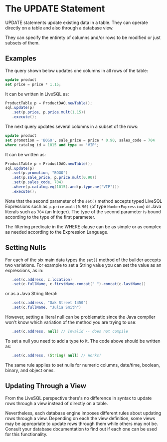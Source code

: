 # The UPDATE Statement

UPDATE statements update existing data in a table. They can operate directly on a table and also through a database view.

They can specify the entirety of columns and/or rows to be modified or just subsets of them.


## Examples

The query shown below updates one columns in all rows of the table:

```sql
update product
set price = price * 1.15;
```

It can be written in LiveSQL as:

```java
ProductTable p = ProductDAO.newTable();
sql.update(p)
   .set(p.price, p.price.mult(1.15))
   .execute();
```

The next query updates several columns in a subset of the rows:

```sql
update product
set promotion = 'BOGO', sale_price = price * 0.90, sales_code = 704
where catalog_id = 1015 and type <> 'VIP';
```

It can be written as:

```java
ProductTable p = ProductDAO.newTable();
sql.update(p)
   .set(p.promotion, "BOGO")
   .set(p.sale_price, p.price.mult(0.90))
   .set(p.sales_code, 704)
   .where(p.catalog.eq(1015).and(p.type.ne("VIP")))
   .execute();
```

Note that the second parameter of the `set()` method accepts typed LiveSQL Expressions such as `p.price.mult(0.90)` (of type `NumberExpression`) or Java literals such as `704` (an Integer). The type of the second parameter is bound according to the type of the first parameter.

The filtering predicate in the WHERE clause can be as simple or as complex as needed according to the Expression Language.


## Setting Nulls

For each of the six main data types the `set()` method of the builder accepts two variations. For example to set a String value you can set the value
as an expressions, as in:

```java
   .set(c.address, c.location)
   .set(c.fullName, c.firstName.concat(" ").concat(c.lastName))
```

or as a Java String literal:

```java
   .set(c.address, "Oak Street 1450")
   .set(c.fullName, "Julia Smith")
```

However, setting a literal null can be problematic since the Java compiler won't know which variation of the method you are trying to use:

```java
   .set(c.address, null) // Invalid -- does not compile
```

To set a null you need to add a type to it. The code above should be written as:

```java
   .set(c.address, (String) null) // Works!
```

The same rule applies to set nulls for numeric columns, date/time, boolean, binary, and object ones.


## Updating Through a View

From the LiveSQL perspective there's no difference in syntax to update rows through a view instead of directly on a table.

Nevertheless, each database engine imposes different rules about updating rows through a view. Depending on each the view 
definition, some views may be appropriate to update rows through them while others may not be. Consult your database 
documentation to find out if each one can be used for this functionality.


